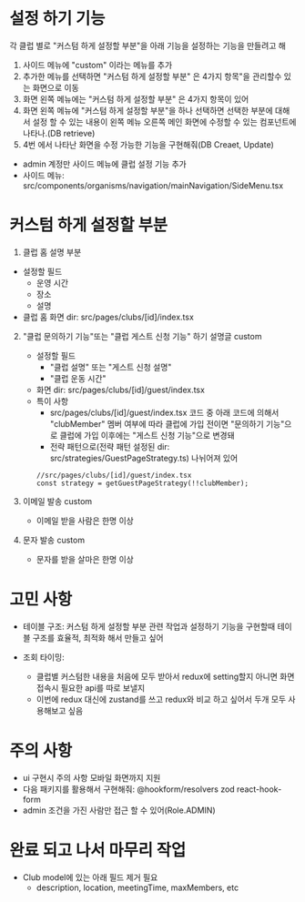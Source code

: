 # 설정 하기 기능

각 클럽 별로 "커스텀 하게 설정할 부분"을 아래 기능을 설정하는 기능을 만들려고 해

1. 사이드 메뉴에 "custom" 이라는 메뉴를 추가
2. 추가한 메뉴를 선택하면 "커스텀 하게 설정할 부분" 은 4가지 항목"을 관리할수 있는 화면으로 이동
3. 화면 왼쪽 메뉴에는 "커스텀 하게 설정할 부분" 은 4가지 항목이 있어
4. 화면 왼쪽 메뉴에 "커스텀 하게 설정할 부분"을 하나 선택하면 선택한 부분에 대해서 설정 할 수 있는 내용이 왼쪽 메뉴 오른쪽 메인 화면에 수정할 수 있는 컴포넌트에 나타나.(DB retrieve)
5. 4번 에서 나타난 화면을 수정 가능한 기능을 구현해줘(DB Creaet, Update)

- admin 계정만 사이드 메뉴에 클럽 설정 기능 추가
- 사이드 메뉴: src/components/organisms/navigation/mainNavigation/SideMenu.tsx

# 커스텀 하게 설정할 부분

1. 클럽 홈 설명 부분

- 설정할 필드
  - 운영 시간
  - 장소
  - 설명
- 클럽 홈 화면 dir: src/pages/clubs/[id]/index.tsx

2. "클럽 문의하기 기능"또는 "클럽 게스트 신청 기능" 하기 설명글 custom

   - 설정할 필드
     - "클럽 설명" 또는 "게스트 신청 설명"
     - "클럽 운동 시간"
   - 화면 dir: src/pages/clubs/[id]/guest/index.tsx
   - 특이 사항
     - src/pages/clubs/[id]/guest/index.tsx 코드 중 아래 코드에 의해서 "clubMember" 멤버 여부에 따라
       클럽에 가입 전이면 "문의하기 기능"으로 클럽에 가입 이후에는 "게스트 신청 기능"으로 변경돼
     - 전략 패턴으로(전략 패턴 설정된 dir: src/strategies/GuestPageStrategy.ts) 나뉘어져 있어
     ```
     //src/pages/clubs/[id]/guest/index.tsx
     const strategy = getGuestPageStrategy(!!clubMember);
     ```

3. 이메일 발송 custom
   - 이메일 받을 사람은 한명 이상
4. 문자 발송 custom
   - 문자를 받을 살마은 한명 이상

# 고민 사항

- 테이블 구조: 커스텀 하게 설정할 부분 관련 작업과 설정하기 기능을 구현할때 테이블 구조를 효율적, 최적화 해서 만들고 싶어

- 조회 타이밍:
  - 클럽별 커스텀한 내용을 처음에 모두 받아서 redux에 setting할지 아니면 화면 접속시 필요한 api를 따로 보낼지
  - 이번에 redux 대신에 zustand를 쓰고 redux와 비교 하고 싶어서 두개 모두 사용해보고 싶음

# 주의 사항

- ui 구현시 주의 사항 모바일 화면까지 지원
- 다음 패키지를 활용해서 구현해줘: @hookform/resolvers zod react-hook-form
- admin 조건을 가진 사람만 접근 할 수 있어(Role.ADMIN)

# 완료 되고 나서 마무리 작업

- Club model에 있는 아래 필드 제거 필요
  - description, location, meetingTime, maxMembers, etc

